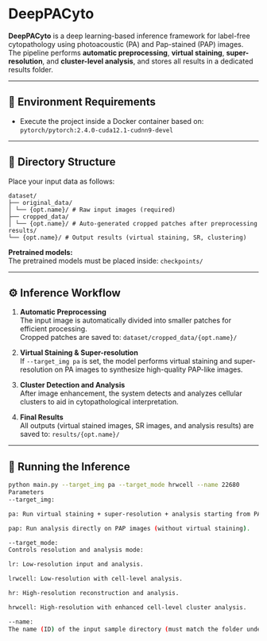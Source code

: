# DeepPACyto

**DeepPACyto** is a deep learning-based inference framework for label-free cytopathology using photoacoustic (PA) and Pap-stained (PAP) images.  
The pipeline performs **automatic preprocessing**, **virtual staining**, **super-resolution**, and **cluster-level analysis**, and stores all results in a dedicated results folder.

---

## 🔧 Environment Requirements

- Execute the project inside a Docker container based on:
`pytorch/pytorch:2.4.0-cuda12.1-cudnn9-devel`

---

## 📁 Directory Structure

Place your input data as follows:
```
dataset/
├── original_data/
│ └── {opt.name}/ # Raw input images (required)
├── cropped_data/
│ └── {opt.name}/ # Auto-generated cropped patches after preprocessing
results/
└── {opt.name}/ # Output results (virtual staining, SR, clustering)
```

**Pretrained models:**  
The pretrained models must be placed inside:
`checkpoints/`

---

## ⚙️ Inference Workflow

1. **Automatic Preprocessing**  
   The input image is automatically divided into smaller patches for efficient processing.  
   Cropped patches are saved to:
`dataset/cropped_data/{opt.name}/`

2. **Virtual Staining & Super-resolution**  
If `--target_img pa` is set, the model performs virtual staining and super-resolution on PA images to synthesize high-quality PAP-like images.

3. **Cluster Detection and Analysis**  
After image enhancement, the system detects and analyzes cellular clusters to aid in cytopathological interpretation.

4. **Final Results**  
All outputs (virtual stained images, SR images, and analysis results) are saved to:
`results/{opt.name}/`

---

## 🚀 Running the Inference

```bash
python main.py --target_img pa --target_mode hrwcell --name 22680
Parameters
--target_img:

pa: Run virtual staining + super-resolution + analysis starting from PA images.

pap: Run analysis directly on PAP images (without virtual staining).

--target_mode:
Controls resolution and analysis mode:

lr: Low-resolution input and analysis.

lrwcell: Low-resolution with cell-level analysis.

hr: High-resolution reconstruction and analysis.

hrwcell: High-resolution with enhanced cell-level cluster analysis.

--name:
The name (ID) of the input sample directory (must match the folder under dataset/original_data/).

